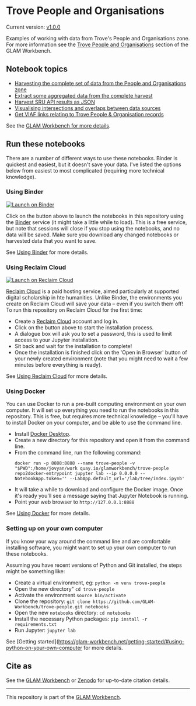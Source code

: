 # Trove People and Organisations

Current version: [v1.0.0](https://github.com/GLAM-Workbench/trove-people/releases/tag/v1.0.0)

Examples of working with data from Trove's People and Organisations zone. For more information see the [Trove People and Organisations](https://glam-workbench.net/trove-people-and-organisations/) section of the GLAM Workbench.

## Notebook topics

* [Harvesting the complete set of data from the People and Organisations zone](complete_harvest.ipynb)
* [Extract some aggregated data from the complete harvest](extract_aggregated_data_from_harvest.ipynb)
* [Harvest SRU API results as JSON](get_sru_results_as_json.ipynb)
* [Visualising intersections and overlaps between data sources](intersections.ipynb)
* [Get VIAF links relating to Trove People & Organisation records](viaf.ipynb)

See the [GLAM Workbench for more details](https://glam-workbench.github.io/trove-people-and-organisations/).

<!-- START RUN INFO -->

## Run these notebooks

There are a number of different ways to use these notebooks. Binder is quickest and easiest, but it doesn't save your data. I've listed the options below from easiest to most complicated (requiring more technical knowledge).

### Using Binder

[![Launch on Binder](https://mybinder.org/badge_logo.svg)](https://mybinder.org/v2/gh/GLAM-Workbench/trove-people/master/?urlpath=lab/tree/index.ipynb)

Click on the button above to launch the notebooks in this repository using the [Binder](https://mybinder.org/) service (it might take a little while to load). This is a free service, but note that sessions will close if you stop using the notebooks, and no data will be saved. Make sure you download any changed notebooks or harvested data that you want to save.

See [Using Binder](https://glam-workbench.net/using-binder/) for more details.

### Using Reclaim Cloud

[![Launch on Reclaim Cloud](https://glam-workbench.github.io/images/launch-on-reclaim-cloud.svg)](https://app.my.reclaim.cloud/?manifest=https://raw.githubusercontent.com/GLAM-Workbench/trove-people/master/reclaim-manifest.jps)

[Reclaim Cloud](https://reclaim.cloud/) is a paid hosting service, aimed particularly at supported digital scholarship in hte humanities. Unlike Binder, the environments you create on Reclaim Cloud will save your data – even if you switch them off! To run this repository on Reclaim Cloud for the first time:

* Create a [Reclaim Cloud](https://reclaim.cloud/) account and log in.
* Click on the button above to start the installation process.
* A dialogue box will ask you to set a password, this is used to limit access to your Jupyter installation.
* Sit back and wait for the installation to complete!
* Once the installation is finished click on the 'Open in Browser' button of your newly created environment (note that you might need to wait a few minutes before everything is ready).

See [Using Reclaim Cloud](https://glam-workbench.net/using-reclaim-cloud/) for more details.

### Using Docker

You can use Docker to run a pre-built computing environment on your own computer. It will set up everything you need to run the notebooks in this repository. This is free, but requires more technical knowledge – you'll have to install Docker on your computer, and be able to use the command line.

* Install [Docker Desktop](https://docs.docker.com/get-docker/).
* Create a new directory for this repository and open it from the command line.
* From the command line, run the following command:  
  ```
  docker run -p 8888:8888 --name trove-people -v "$PWD":/home/jovyan/work quay.io/glamworkbench/trove-people repo2docker-entrypoint jupyter lab --ip 0.0.0.0 --NotebookApp.token='' --LabApp.default_url='/lab/tree/index.ipynb'
  ```
* It will take a while to download and configure the Docker image. Once it's ready you'll see a message saying that Jupyter Notebook is running.
* Point your web browser to `http://127.0.0.1:8888`

See [Using Docker](https://glam-workbench.net/using-docker/) for more details.

### Setting up on your own computer

If you know your way around the command line and are comfortable installing software, you might want to set up your own computer to run these notebooks.

Assuming you have recent versions of Python and Git installed, the steps might be something like:

* Create a virtual environment, eg: `python -m venv trove-people`
* Open the new directory" `cd trove-people`
* Activate the environment `source bin/activate`
* Clone the repository: `git clone https://github.com/GLAM-Workbench/trove-people.git notebooks`
* Open the new `notebooks` directory: `cd notebooks`
* Install the necessary Python packages: `pip install -r requirements.txt`
* Run Jupyter: `jupyter lab`

See [Getting started](https://glam-workbench.net/getting-started/#using-python-on-your-own-computer for more details.

<!-- END RUN INFO -->

## Cite as

See the [GLAM Workbench](https://glam-workbench.net/trove-people-and-organisations/#cite-as) or [Zenodo](https://doi.org/10.5281/zenodo.6622312) for up-to-date citation details.

----

This repository is part of the [GLAM Workbench](https://glam-workbench.github.io/).  

